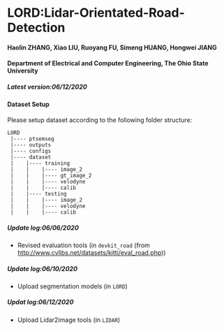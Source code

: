 # LORD:Lidar-Orientated-Road-Detection
#### Haolin ZHANG, Xiao LIU, Ruoyang FU, Simeng HUANG, Hongwei JIANG
#### Department of Electrical and Computer Engineering, The Ohio State University
##### Latest version:06/12/2020

#### Dataset Setup

Please setup dataset according to the following folder structure:
```
LORD
 |---- ptsemseg
 |---- outputs
 |---- configs
 |---- dataset
 |    |---- training
 |    |    |---- image_2
 |    |    |---- gt_image_2
 |    |    |---- velodyne
 |    |    |---- calib
 |    |---- testing
 |    |    |---- image_2
 |    |    |---- velodyne
 |    |    |---- calib
```

##### Update log:06/06/2020
* Revised evaluation tools (in `devkit_road` (from http://www.cvlibs.net/datasets/kitti/eval_road.php))

##### Update log:06/10/2020
* Upload segmentation models (in `LORD`)

##### Updat log:06/12/2020
* Upload Lidar2image tools (in `LIDAR`)

###

